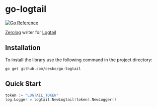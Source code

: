 # go-logtail

[![Go Reference](https://pkg.go.dev/badge/github.com/cesbo/go-logtail.svg)](https://pkg.go.dev/github.com/cesbo/go-logtail)

[Zerolog](https://github.com/rs/zerolog) writer for [Logtail](https://betterstack.com/logtail)

## Installation

To install the library use the following command in the project directory:

```
go get github.com/cesbo/go-logtail
```

## Quick Start

```go
token := "LOGTAIL_TOKEN"
log.Logger = logtail.NewLogtail(token).NewLogger()
```
